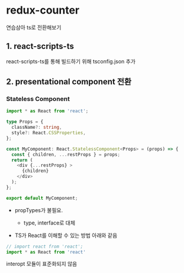 # redux-counter

연습삼아 ts로 전환해보기

## 1. react-scripts-ts

react-scripts-ts를 통해 빌드하기 위해 tsconfig.json 추가

## 2. presentational component 전환

### Stateless Component

```ts
import * as React from 'react';

type Props = {
  className?: string,
  style?: React.CSSProperties,
};

const MyComponent: React.StatelessComponent<Props> = (props) => {
  const { children, ...restProps } = props;
  return (
    <div {...restProps} >
      {children}
    </div>
  );
};

export default MyComponent;
```

- propTypes가 불필요.
  - type, interface로 대체


- TS가 React를 이해할 수 있는 방법 아래와 같음

```ts
// import react from 'react';
import * as React from 'react'
```

interopt 모듈이 표준화되지 않음